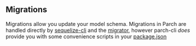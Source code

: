 ## Migrations

Migrations allow you update your model schema. Migrations in Parch are handled
directly by [sequelize-cli](http://docs.sequelizejs.com/en/v3/docs/migrations/#the-cli)
and the [migrator](http://docs.sequelizejs.com/en/v3/docs/migrations/), however
parch-cli _does_ provide you with some convenience scripts in your [package.json](https://github.com/dylanfoster/parch-cli/blob/develop/templates/package.json#L8-L15)
